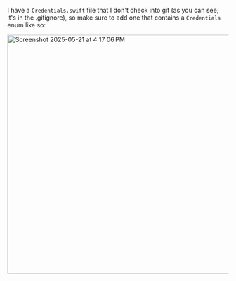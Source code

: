 I have a `Credentials.swift` file that I don't check into git (as you can see, it's in the .gitignore), so make sure to add one that contains a `Credentials` enum like so:

<img width="544" alt="Screenshot 2025-05-21 at 4 17 06 PM" src="https://github.com/user-attachments/assets/d44cd289-8a90-421b-954c-33b1d229a3c4" />
